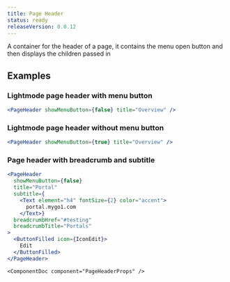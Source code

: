 ```yaml
---
title: Page Header
status: ready
releaseVersion: 0.0.12
---
```


A container for the header of a page, it contains the menu open button and then displays the children passed in

## Examples

### Lightmode page header with menu button
```.jsx
<PageHeader showMenuButton={false} title="Overview" />
```


### Lightmode page header without menu button
```.jsx
<PageHeader showMenuButton={true} title="Overview" />
```

### Page header with breadcrumb and subtitle
```.jsx
<PageHeader
  showMenuButton={false}
  title="Portal"
  subtitle={
    <Text element="h4" fontSize={2} color="accent">
      portal.mygo1.com
    </Text>}
  breadcrumbHref="#testing"
  breadcrumbTitle="Portals"
>
  <ButtonFilled icon={IconEdit}>
    Edit
  </ButtonFilled>
</PageHeader>
```

```!jsx
<ComponentDoc component="PageHeaderProps" />
```
